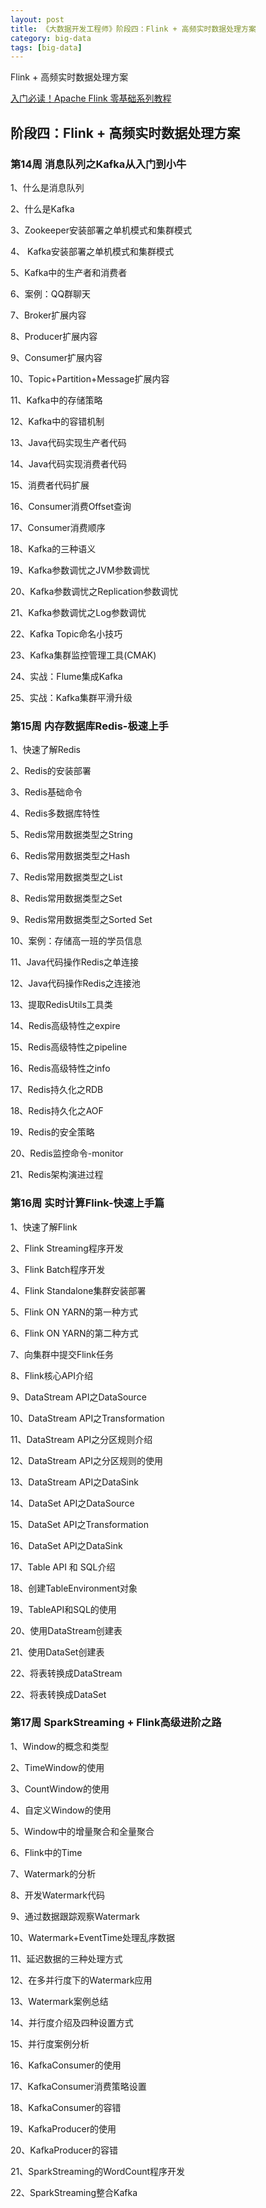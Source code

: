 ```yaml
---
layout: post
title: 《大数据开发工程师》阶段四：Flink + 高频实时数据处理方案 
category: big-data
tags: [big-data]
---
```


Flink + 高频实时数据处理方案 

[入门必读！Apache Flink 零基础系列教程](https://developer.aliyun.com/article/753999?utm_content=g_1000138786)

## 阶段四：Flink + 高频实时数据处理方案  
### 第14周   消息队列之Kafka从入门到小牛   
1、什么是消息队列  

2、什么是Kafka  

3、Zookeeper安装部署之单机模式和集群模式  

4、 Kafka安装部署之单机模式和集群模式  

5、Kafka中的生产者和消费者  

6、案例：QQ群聊天  

7、Broker扩展内容  

8、Producer扩展内容  

9、Consumer扩展内容  

10、Topic+Partition+Message扩展内容  

11、Kafka中的存储策略  

12、Kafka中的容错机制  

13、Java代码实现生产者代码  

14、Java代码实现消费者代码  

15、消费者代码扩展  

16、Consumer消费Offset查询  

17、Consumer消费顺序  

18、Kafka的三种语义  

19、Kafka参数调忧之JVM参数调忧  

20、Kafka参数调忧之Replication参数调忧  

21、Kafka参数调忧之Log参数调忧  

22、Kafka Topic命名小技巧  

23、Kafka集群监控管理工具(CMAK)  

24、实战：Flume集成Kafka  

25、实战：Kafka集群平滑升级  

  

### 第15周   内存数据库Redis-极速上手   
1、快速了解Redis  

2、Redis的安装部署  

3、Redis基础命令  

4、Redis多数据库特性  

5、Redis常用数据类型之String  

6、Redis常用数据类型之Hash  

7、Redis常用数据类型之List  

8、Redis常用数据类型之Set  

9、Redis常用数据类型之Sorted Set  

10、案例：存储高一班的学员信息  

11、Java代码操作Redis之单连接  

12、Java代码操作Redis之连接池  

13、提取RedisUtils工具类  

14、Redis高级特性之expire  

15、Redis高级特性之pipeline  

16、Redis高级特性之info  

17、Redis持久化之RDB  

18、Redis持久化之AOF  

19、Redis的安全策略  

20、Redis监控命令-monitor  

21、Redis架构演进过程  

  

### 第16周   实时计算Flink-快速上手篇   
1、快速了解Flink  

2、Flink Streaming程序开发  

3、Flink Batch程序开发  

4、Flink Standalone集群安装部署  

5、Flink ON YARN的第一种方式  

6、Flink ON YARN的第二种方式  

7、向集群中提交Flink任务  

8、Flink核心API介绍  

9、DataStream API之DataSource  

10、DataStream API之Transformation  

11、DataStream API之分区规则介绍  

12、DataStream API之分区规则的使用  

13、DataStream API之DataSink  

14、DataSet API之DataSource  

15、DataSet API之Transformation  

16、DataSet API之DataSink  

17、Table API 和 SQL介绍  

18、创建TableEnvironment对象  

19、TableAPI和SQL的使用  

20、使用DataStream创建表  

21、使用DataSet创建表  

22、将表转换成DataStream  

22、将表转换成DataSet  

  

### 第17周   SparkStreaming + Flink高级进阶之路   
1、Window的概念和类型  

2、TimeWindow的使用  

3、CountWindow的使用  

4、自定义Window的使用  

5、Window中的增量聚合和全量聚合  

6、Flink中的Time  

7、Watermark的分析  

8、开发Watermark代码  

9、通过数据跟踪观察Watermark  

10、Watermark+EventTime处理乱序数据  

11、延迟数据的三种处理方式  

12、在多并行度下的Watermark应用  

13、Watermark案例总结  

14、并行度介绍及四种设置方式  

15、并行度案例分析  

16、KafkaConsumer的使用  

17、KafkaConsumer消费策略设置  

18、KafkaConsumer的容错  

19、KafkaProducer的使用  

20、KafkaProducer的容错  

21、SparkStreaming的WordCount程序开发  

22、SparkStreaming整合Kafka  

  

